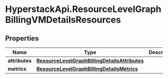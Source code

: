 # HyperstackApi.ResourceLevelGraphBillingVMDetailsResources

## Properties

Name | Type | Description | Notes
------------ | ------------- | ------------- | -------------
**attributes** | [**ResourceLevelGraphBillingDetailsAttributes**](ResourceLevelGraphBillingDetailsAttributes.md) |  | [optional] 
**metrics** | [**ResourceLevelGraphBillingDetailsMetrics**](ResourceLevelGraphBillingDetailsMetrics.md) |  | [optional] 


